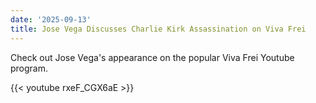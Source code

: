 ```yaml
---
date: '2025-09-13'
title: Jose Vega Discusses Charlie Kirk Assassination on Viva Frei
---
```


Check out Jose Vega's appearance on the popular Viva Frei Youtube program.

{{< youtube rxeF_CGX6aE >}}